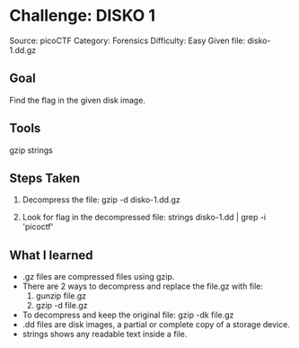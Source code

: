 # Challenge: DISKO 1

Source: picoCTF 
Category: Forensics
Difficulty: Easy
Given file: disko-1.dd.gz


## Goal

Find the flag in the given disk image.


##  Tools

gzip
strings


## Steps Taken

1. Decompress the file:
    gzip -d  disko-1.dd.gz

2. Look for flag in the decompressed file:
    strings disko-1.dd | grep -i 'picoctf'


## What I learned 

- .gz files are compressed files using gzip.
- There are 2 ways to decompress and replace the file.gz with file:
    1. gunzip file.gz
    2. gzip -d file.gz
- To decompress and keep the original file:
    gzip -dk file.gz
- .dd files are disk images, a partial or complete copy of a storage device.
- strings shows any readable text inside a file. 
